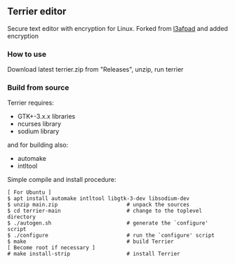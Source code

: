 
Terrier editor
--------------
Secure text editor with encryption for Linux. Forked from [l3afpad](https://github.com/stevenhoneyman/l3afpad) and added encryption

### How to use
Download latest terrier.zip from "Releases", unzip, run terrier

### Build from source
Terrier requires:
* GTK+-3.x.x libraries
* ncurses library
* sodium library

and for building also:
* automake
* intltool

Simple compile and install procedure:
```
[ For Ubuntu ]
$ apt install automake intltool libgtk-3-dev libsodium-dev
$ unzip main.zip                      # unpack the sources
$ cd terrier-main                     # change to the toplevel directory
$ ./autogen.sh                        # generate the `configure' script
$ ./configure                         # run the `configure' script
$ make                                # build Terrier
[ Become root if necessary ]
# make install-strip                  # install Terrier
```
